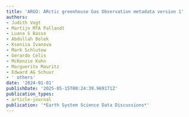 ```yaml
---
title: 'ARGO: ARctic greenhouse Gas Observation metadata version 1'
authors:
- Judith Vogt
- Martijn MTA Pallandt
- Luana S Basso
- Abdullah Bolek
- Kseniia Ivanova
- Mark Schlutow
- Gerardo Celis
- McKenzie Kuhn
- Marguerite Mauritz
- Edward AG Schuur
- ' others'
date: '2024-01-01'
publishDate: '2025-05-15T00:24:39.969171Z'
publication_types:
- article-journal
publication: '*Earth System Science Data Discussions*'
---
```

